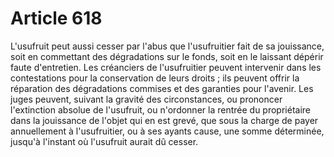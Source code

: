 # Article 618

L'usufruit peut aussi cesser par l'abus que l'usufruitier fait de sa jouissance, soit en commettant des dégradations sur le fonds, soit en le laissant dépérir faute d'entretien.   Les créanciers de l'usufruitier peuvent intervenir dans les contestations pour la conservation de leurs droits ; ils peuvent offrir la réparation des dégradations commises et des garanties pour l'avenir.   Les juges peuvent, suivant la gravité des circonstances, ou prononcer l'extinction absolue de l'usufruit, ou n'ordonner la rentrée du propriétaire dans la jouissance de l'objet qui en est grevé, que sous la charge de payer annuellement à l'usufruitier, ou à ses ayants cause, une somme déterminée, jusqu'à l'instant où l'usufruit aurait dû cesser.